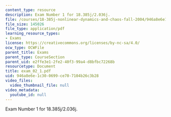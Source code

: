 ```yaml
---
content_type: resource
description: Exam Number 1 for 18.385j/2.036j.
file: /courses/18-385j-nonlinear-dynamics-and-chaos-fall-2004/946a8e6e1c300699ce707104b26c3b28_exam_02_1.pdf
file_size: 145026
file_type: application/pdf
learning_resource_types:
- Exams
license: https://creativecommons.org/licenses/by-nc-sa/4.0/
ocw_type: OCWFile
parent_title: Exams
parent_type: CourseSection
parent_uid: e2ffe3e1-2fe2-40f3-99a4-d8bfbc72268b
resourcetype: Document
title: exam_02_1.pdf
uid: 946a8e6e-1c30-0699-ce70-7104b26c3b28
video_files:
  video_thumbnail_file: null
video_metadata:
  youtube_id: null
---
```

Exam Number 1 for 18.385j/2.036j.